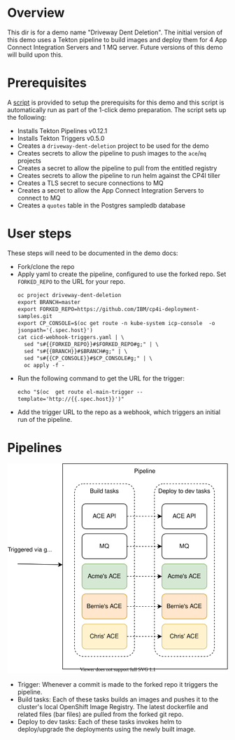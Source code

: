 # Overview
This dir is for a demo name "Driveway Dent Deletion". The initial version of this
demo uses a Tekton pipeline to build images and deploy them for 4 App Connect
Integration Servers and 1 MQ server. Future versions of this demo will build
upon this.

# Prerequisites
A [script](prereqs.sh) is provided to setup the prerequisits for this demo
and this script is automatically run as part of the 1-click demo preparation.
The script sets up the following:
- Installs Tekton Pipelines v0.12.1
- Installs Tekton Triggers v0.5.0
- Creates a `driveway-dent-deletion` project to be used for the demo
- Creates secrets to allow the pipeline to push images to the `ace`/`mq` projects
- Creates a secret to allow the pipeline to pull from the entitled registry
- Creates secrets to allow the pipeline to run helm against the CP4I tiller
- Creates a TLS secret to secure connections to MQ
- Creates a secret to allow the App Connect Integration Servers to connect to MQ
- Creates a `quotes` table in the Postgres sampledb database

# User steps
These steps will need to be documented in the demo docs:
- Fork/clone the repo
- Apply yaml to create the pipeline, configured to use the forked repo. Set
`FORKED_REPO` to the URL for your repo.
  ```
  oc project driveway-dent-deletion
  export BRANCH=master
  export FORKED_REPO=https://github.com/IBM/cp4i-deployment-samples.git
  export CP_CONSOLE=$(oc get route -n kube-system icp-console  -o jsonpath='{.spec.host}')
  cat cicd-webhook-triggers.yaml | \
    sed "s#{{FORKED_REPO}}#$FORKED_REPO#g;" | \
    sed "s#{{BRANCH}}#$BRANCH#g;" | \
    sed "s#{{CP_CONSOLE}}#$CP_CONSOLE#g;" | \
    oc apply -f -
  ```
- Run the following command to get the URL for the trigger:
  ```
  echo "$(oc  get route el-main-trigger --template='http://{{.spec.host}}')"
  ```
- Add the trigger URL to the repo as a webhook, which triggers an initial run of the pipeline.

# Pipelines
![Overview of aaS](media/dev-pipeline.svg)
- Trigger: Whenever a commit is made to the forked repo it triggers the
  pipeline.
- Build tasks: Each of these tasks builds an images and pushes it to the cluster's local OpenShift Image Registry. The latest dockerfile and related files (bar files) are pulled from the forked git repo.
- Deploy to dev tasks: Each of these tasks invokes helm to deploy/upgrade the deployments using the newly built image.
